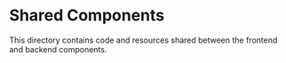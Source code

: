 # Shared Components

This directory contains code and resources shared between the frontend and backend components.
